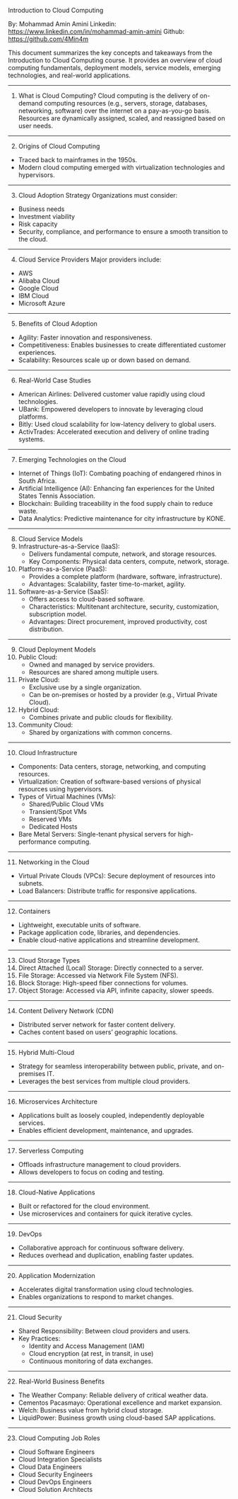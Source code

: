 



Introduction to Cloud Computing


















By: Mohammad Amin Amini
Linkedin: https://www.linkedin.com/in/mohammad-amin-amini
Github: https://github.com/4Min4m

This document summarizes the key concepts and takeaways from the Introduction to Cloud Computing course. It provides an overview of cloud computing fundamentals, deployment models, service models, emerging technologies, and real-world applications.

---

 1. What is Cloud Computing?
Cloud computing is the delivery of on-demand computing resources (e.g., servers, storage, databases, networking, software) over the internet on a pay-as-you-go basis. Resources are dynamically assigned, scaled, and reassigned based on user needs.

---

 2. Origins of Cloud Computing
- Traced back to mainframes in the 1950s.
- Modern cloud computing emerged with virtualization technologies and hypervisors.

---

 3. Cloud Adoption Strategy
Organizations must consider:
- Business needs
- Investment viability
- Risk capacity
- Security, compliance, and performance to ensure a smooth transition to the cloud.

---

 4. Cloud Service Providers
Major providers include:
- AWS
- Alibaba Cloud
- Google Cloud
- IBM Cloud
- Microsoft Azure

---

 5. Benefits of Cloud Adoption
- Agility: Faster innovation and responsiveness.
- Competitiveness: Enables businesses to create differentiated customer experiences.
- Scalability: Resources scale up or down based on demand.

---

 6. Real-World Case Studies
- American Airlines: Delivered customer value rapidly using cloud technologies.
- UBank: Empowered developers to innovate by leveraging cloud platforms.
- Bitly: Used cloud scalability for low-latency delivery to global users.
- ActivTrades: Accelerated execution and delivery of online trading systems.

---

 7. Emerging Technologies on the Cloud
- Internet of Things (IoT): Combating poaching of endangered rhinos in South Africa.
- Artificial Intelligence (AI): Enhancing fan experiences for the United States Tennis Association.
- Blockchain: Building traceability in the food supply chain to reduce waste.
- Data Analytics: Predictive maintenance for city infrastructure by KONE.

---

 8. Cloud Service Models
1. Infrastructure-as-a-Service (IaaS):
   - Delivers fundamental compute, network, and storage resources.
   - Key Components: Physical data centers, compute, network, storage.
2. Platform-as-a-Service (PaaS):
   - Provides a complete platform (hardware, software, infrastructure).
   - Advantages: Scalability, faster time-to-market, agility.
3. Software-as-a-Service (SaaS):
   - Offers access to cloud-based software.
   - Characteristics: Multitenant architecture, security, customization, subscription model.
   - Advantages: Direct procurement, improved productivity, cost distribution.

---

 9. Cloud Deployment Models
1. Public Cloud:
   - Owned and managed by service providers.
   - Resources are shared among multiple users.
2. Private Cloud:
   - Exclusive use by a single organization.
   - Can be on-premises or hosted by a provider (e.g., Virtual Private Cloud).
3. Hybrid Cloud:
   - Combines private and public clouds for flexibility.
4. Community Cloud:
   - Shared by organizations with common concerns.

---

 10. Cloud Infrastructure
- Components: Data centers, storage, networking, and computing resources.
- Virtualization: Creation of software-based versions of physical resources using hypervisors.
- Types of Virtual Machines (VMs):
  - Shared/Public Cloud VMs
  - Transient/Spot VMs
  - Reserved VMs
  - Dedicated Hosts
- Bare Metal Servers: Single-tenant physical servers for high-performance computing.

---

 11. Networking in the Cloud
- Virtual Private Clouds (VPCs): Secure deployment of resources into subnets.
- Load Balancers: Distribute traffic for responsive applications.

---

 12. Containers
- Lightweight, executable units of software.
- Package application code, libraries, and dependencies.
- Enable cloud-native applications and streamline development.

---

 13. Cloud Storage Types
1. Direct Attached (Local) Storage: Directly connected to a server.
2. File Storage: Accessed via Network File System (NFS).
3. Block Storage: High-speed fiber connections for volumes.
4. Object Storage: Accessed via API, infinite capacity, slower speeds.

---

 14. Content Delivery Network (CDN)
- Distributed server network for faster content delivery.
- Caches content based on users’ geographic locations.

---

 15. Hybrid Multi-Cloud
- Strategy for seamless interoperability between public, private, and on-premises IT.
- Leverages the best services from multiple cloud providers.

---

 16. Microservices Architecture
- Applications built as loosely coupled, independently deployable services.
- Enables efficient development, maintenance, and upgrades.

---

 17. Serverless Computing
- Offloads infrastructure management to cloud providers.
- Allows developers to focus on coding and testing.

---

 18. Cloud-Native Applications
- Built or refactored for the cloud environment.
- Use microservices and containers for quick iterative cycles.

---

 19. DevOps
- Collaborative approach for continuous software delivery.
- Reduces overhead and duplication, enabling faster updates.

---

 20. Application Modernization
- Accelerates digital transformation using cloud technologies.
- Enables organizations to respond to market changes.

---

 21. Cloud Security
- Shared Responsibility: Between cloud providers and users.
- Key Practices:
  - Identity and Access Management (IAM)
  - Cloud encryption (at rest, in transit, in use)
  - Continuous monitoring of data exchanges.

---

 22. Real-World Business Benefits
- The Weather Company: Reliable delivery of critical weather data.
- Cementos Pacasmayo: Operational excellence and market expansion.
- Welch: Business value from hybrid cloud storage.
- LiquidPower: Business growth using cloud-based SAP applications.

---

 23. Cloud Computing Job Roles
- Cloud Software Engineers
- Cloud Integration Specialists
- Cloud Data Engineers
- Cloud Security Engineers
- Cloud DevOps Engineers
- Cloud Solution Architects
